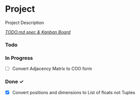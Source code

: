 # Project

Project Description

<em>[TODO.md spec & Kanban Board](https://bit.ly/3fCwKfM)</em>

### Todo


### In Progress

- [ ] Convert Adjacency Matrix to COO form  

### Done ✓

- [x] Convert positions and dimensions to List of floats not Tuples  

